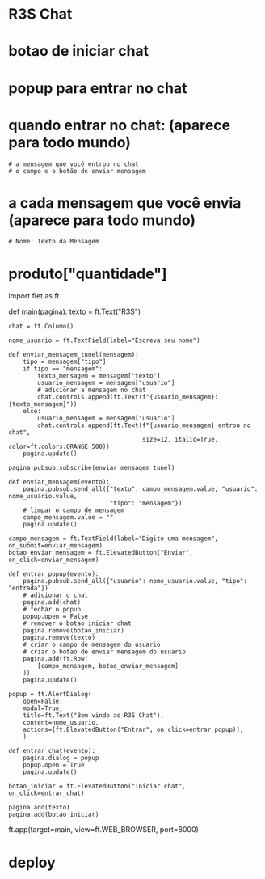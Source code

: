# R3S Chat
# botao de iniciar chat
# popup para entrar no chat
# quando entrar no chat: (aparece para todo mundo)
    # a mensagem que você entrou no chat
    # o campo e o botão de enviar mensagem
# a cada mensagem que você envia (aparece para todo mundo)
    # Nome: Texto da Mensagem

# produto["quantidade"]

import flet as ft

def main(pagina):
    texto = ft.Text("R3S")

    chat = ft.Column()

    nome_usuario = ft.TextField(label="Escreva seu nome")

    def enviar_mensagem_tunel(mensagem):
        tipo = mensagem["tipo"]
        if tipo == "mensagem":
            texto_mensagem = mensagem["texto"]
            usuario_mensagem = mensagem["usuario"]
            # adicionar a mensagem no chat
            chat.controls.append(ft.Text(f"{usuario_mensagem}: {texto_mensagem}"))
        else:
            usuario_mensagem = mensagem["usuario"]
            chat.controls.append(ft.Text(f"{usuario_mensagem} entrou no chat", 
                                         size=12, italic=True, color=ft.colors.ORANGE_500))
        pagina.update()

    pagina.pubsub.subscribe(enviar_mensagem_tunel)

    def enviar_mensagem(evento):
        pagina.pubsub.send_all({"texto": campo_mensagem.value, "usuario": nome_usuario.value,
                                "tipo": "mensagem"})
        # limpar o campo de mensagem
        campo_mensagem.value = ""
        pagina.update()

    campo_mensagem = ft.TextField(label="Digite uma mensagem", on_submit=enviar_mensagem)
    botao_enviar_mensagem = ft.ElevatedButton("Enviar", on_click=enviar_mensagem)

    def entrar_popup(evento):
        pagina.pubsub.send_all({"usuario": nome_usuario.value, "tipo": "entrada"})
        # adicionar o chat
        pagina.add(chat)
        # fechar o popup
        popup.open = False
        # remover o botao iniciar chat
        pagina.remove(botao_iniciar)
        pagina.remove(texto)
        # criar o campo de mensagem do usuario
        # criar o botao de enviar mensagem do usuario
        pagina.add(ft.Row(
            [campo_mensagem, botao_enviar_mensagem]
        ))
        pagina.update()

    popup = ft.AlertDialog(
        open=False, 
        modal=True,
        title=ft.Text("Bem vindo ao R3S Chat"),
        content=nome_usuario,
        actions=[ft.ElevatedButton("Entrar", on_click=entrar_popup)],
        )

    def entrar_chat(evento):
        pagina.dialog = popup
        popup.open = True
        pagina.update()

    botao_iniciar = ft.ElevatedButton("Iniciar chat", on_click=entrar_chat)

    pagina.add(texto)
    pagina.add(botao_iniciar)

ft.app(target=main, view=ft.WEB_BROWSER, port=8000)

# deploy

